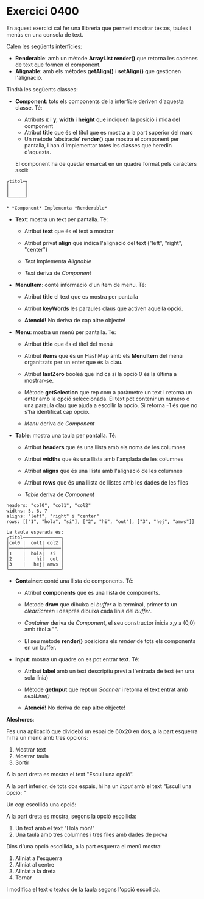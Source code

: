 
# Exercici 0400

En aquest exercici cal fer una llibreria que permeti mostrar textos, taules i menús en una consola de text.

Calen les següents interfícies:

- **Renderable**: amb un mètode **ArrayList<String> render()** que retorna les cadenes de text que formen el component.
- **Alignable**: amb els mètodes **getAlign()** i **setAlign()** que gestionen l'alignació.

Tindrà les següents classes:

- **Component**: tots els components de la interfície deriven d'aquesta classe. Té:

    * Atributs **x** i **y**, **width** i **height** que indiquen la posició i mida del component
    * Atribut **title** que és el títol que es mostra a la part superior del marc
    * Un metode 'abstracte' **render()** que mostra el component per pantalla, i han d'implementar totes les classes que heredin d'aquesta.

    El component ha de quedar emarcat en un quadre format pels caràcters ascii: 

```text 
┌titol─┐                     
│      │                     
│      │            
└──────┘
```

    * *Component* Implementa *Renderable*

- **Text**: mostra un text per pantalla. Té:

    * Atribut **text** que és el text a mostrar
    * Atribut privat **align** que indica l'alignació del text ("left", "right", "center")

    * *Text* Implementa *Alignable*
    * *Text* deriva de *Component*

- **MenuItem**: conté informació d'un ítem de menu. Té:

    * Atribut **title** el text que es mostra per pantalla
    * Atribut **keyWords** les paraules claus que activen aquella opció.

    * **Atenció!** No deriva de cap altre objecte!

- **Menu**: mostra un menú per pantalla. Té:

    * Atribut **title** que és el títol del menú
    * Atribut **items** que és un HashMap amb els **MenuItem** del menú organitzats per un enter que és la clau. 
    * Atribut **lastZero** booleà que indica si la opció 0 és la última a mostrar-se.

    * Mètode **getSelection** que rep com a paràmetre un text i retorna un enter amb la opció seleccionada. El text pot contenir un número o una paraula clau que ajuda a escollir la opció. Si retorna -1 és que no s'ha identificat cap opció.

    * *Menu* deriva de *Component*

- **Table**: mostra una taula per pantalla. Té:

    * Atribut **headers** que és una llista amb els noms de les columnes
    * Atribut **widths** que és una llista amb l'amplada de les columnes
    * Atribut **aligns** que és una llista amb l'alignació de les columnes
    * Atribut **rows** que és una llista de llistes amb les dades de les files

    * *Table* deriva de *Component*

```text 
headers: "col0", "col1", "col2"
widths: 5, 6, 7
aligns: "left", "right" i "center"
rows: [["1", "hola", "si"], ["2", "hi", "out"], ["3", "hej", "amws"]]

La taula esperada és:
┌titol──────────────┐                     
│col0 |  col1| col2 │  
│─────┼──────┼──────│                 
│1    |  hola|  si  │ 
│2    |    hi|  out │  
│3    |   hej| amws │            
└───────────────────┘
```

- **Container**: conté una llista de components. Té:

    * Atribut **components** que és una llista de components.
    * Metode **draw** que dibuixa el *buffer* a la terminal, primer fa un *clearScreen* i després dibuixa cada linia del *buffer*.

    * *Container* deriva de *Component*, el seu constructor inicia x,y a (0,0) amb titol a "". 
    * El seu mètode **render()** posiciona els *render* de tots els components en un buffer. 

- **Input**: mostra un quadre on es pot entrar text. Té:

    * Atribut **label** amb un text descriptiu previ a l'entrada de text (en una sola línia)
    * Mètode **getInput** que rept un *Scanner* i retorna el text entrat amb *nextLine()*

    * **Atenció!** No deriva de cap altre objecte!

**Aleshores**:

Fes una aplicació que divideixi un espai de 60x20 en dos, a la part esquerra hi ha un menú amb tres opcions:

1. Mostrar text
2. Mostrar taula
3. Sortir

A la part dreta es mostra el text "Escull una opció".

A la part inferior, de tots dos espais, hi ha un *Input* amb el text "Escull una opció: "

Un cop escollida una opció:

A la part dreta es mostra, segons la opció escollida:

1. Un text amb el text "Hola món!"
2. Una taula amb tres columnes i tres files amb dades de prova

Dins d'una opció escollida, a la part esquerra el menú mostra:

1. Aliniat a l'esquerra
2. Aliniat al centre
3. Aliniat a la dreta
0. Tornar

I modifica el text o textos de la taula segons l'opció escollida.